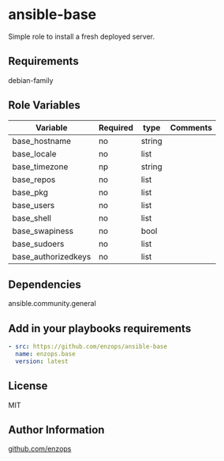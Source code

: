 ansible-base
=========
Simple role to install a fresh deployed server.

Requirements
------------

debian-family

Role Variables
--------------

| Variable            | Required | type   | Comments |
|---------------------|----------|--------|----------|
| base_hostname       | no       | string |          |
| base_locale         | no       | list   |          |
| base_timezone       | np       | string |          |
| base_repos          | no       | list   |          |
| base_pkg            | no       | list   |          |
| base_users          | no       | list   |          |
| base_shell          | no       | list   |          |
| base_swapiness      | no       | bool   |          |
| base_sudoers        | no       | list   |          |
| base_authorizedkeys | no       | list   |          |

Dependencies
------------

ansible.community.general

Add in your playbooks requirements
----------------

```yaml
- src: https://github.com/enzops/ansible-base
  name: enzops.base
  version: latest
```

License
-------

MIT

Author Information
------------------

[github.com/enzops](https://github.com/enzops)

